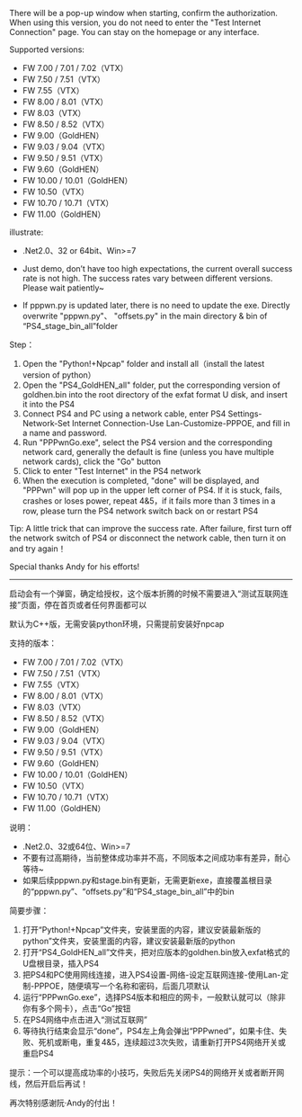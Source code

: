 There will be a pop-up window when starting, confirm the authorization. When using this version, you do not need to enter the "Test Internet Connection" page. You can stay on the homepage or any interface.

Supported versions:
- FW 7.00 / 7.01 / 7.02（VTX）
- FW 7.50 / 7.51（VTX）
- FW 7.55（VTX）
- FW 8.00 / 8.01（VTX）
- FW 8.03（VTX）
- FW 8.50 / 8.52（VTX）
- FW 9.00（GoldHEN）
- FW 9.03 / 9.04（VTX）
- FW 9.50 / 9.51（VTX）
- FW 9.60（GoldHEN）
- FW 10.00 / 10.01（GoldHEN）
- FW 10.50（VTX）
- FW 10.70 / 10.71（VTX）
- FW 11.00（GoldHEN）

illustrate:
- .Net2.0、32 or 64bit、Win>=7 

- Just demo, don’t have too high expectations, the current overall success rate is not high. The success rates vary between different versions. Please wait patiently~

- If pppwn.py is updated later, there is no need to update the exe. Directly overwrite "pppwn.py"、 "offsets.py" in the main directory & bin of “PS4_stage_bin_all”folder

Step：
1. Open the "Python!+Npcap" folder and install all（install the latest version of python）
2. Open the "PS4_GoldHEN_all" folder, put the corresponding version of goldhen.bin into the root directory of the exfat format U disk, and insert it into the PS4
3. Connect PS4 and PC using a network cable, enter PS4 Settings-Network-Set Internet Connection-Use Lan-Customize-PPPOE, and fill in a name and password.
4. Run "PPPwnGo.exe", select the PS4 version and the corresponding network card, generally the default is fine (unless you have multiple network cards), click the "Go" button
5. Click to enter "Test Internet" in the PS4 network
6. When the execution is completed, "done" will be displayed, and "PPPwn" will pop up in the upper left corner of PS4. If it is stuck, fails, crashes or loses power, repeat 4&5，if it fails more than 3 times in a row, please  turn the PS4 network switch back on or restart PS4

Tip: A little trick that can improve the success rate. After failure, first turn off the network switch of PS4 or disconnect the network cable, then turn it on and try again！

Special thanks Andy for his efforts!



----------------------------------------------------------------------------------------
启动会有一个弹窗，确定给授权，这个版本折腾的时候不需要进入“测试互联网连接”页面，停在首页或者任何界面都可以

默认为C++版，无需安装python环境，只需提前安装好npcap

支持的版本：
- FW 7.00 / 7.01 / 7.02（VTX）
- FW 7.50 / 7.51（VTX）
- FW 7.55（VTX）
- FW 8.00 / 8.01（VTX）
- FW 8.03（VTX）
- FW 8.50 / 8.52（VTX）
- FW 9.00（GoldHEN）
- FW 9.03 / 9.04（VTX）
- FW 9.50 / 9.51（VTX）
- FW 9.60（GoldHEN）
- FW 10.00 / 10.01（GoldHEN）
- FW 10.50（VTX）
- FW 10.70 / 10.71（VTX）
- FW 11.00（GoldHEN）

说明：
- .Net2.0、32或64位、Win>=7 
- 不要有过高期待，当前整体成功率并不高，不同版本之间成功率有差异，耐心等待~
- 如果后续pppwn.py和stage.bin有更新，无需更新exe，直接覆盖根目录的“pppwn.py”、“offsets.py”和“PS4_stage_bin_all”中的bin

简要步骤：
1. 打开“Python!+Npcap”文件夹，安装里面的内容，建议安装最新版的python”文件夹，安装里面的内容，建议安装最新版的python
2. 打开“PS4_GoldHEN_all”文件夹，把对应版本的goldhen.bin放入exfat格式的U盘根目录，插入PS4
3. 把PS4和PC使用网线连接，进入PS4设置-网络-设定互联网连接-使用Lan-定制-PPPOE，随便填写一个名称和密码，后面几项默认
4. 运行“PPPwnGo.exe”，选择PS4版本和相应的网卡，一般默认就可以（除非你有多个网卡），点击“Go”按钮
5. 在PS4网络中点击进入“测试互联网”
6. 等待执行结束会显示“done”，PS4左上角会弹出“PPPwned”，如果卡住、失败、死机或断电，重复4&5，连续超过3次失败，请重新打开PS4网络开关或重启PS4

提示：一个可以提高成功率的小技巧，失败后先关闭PS4的网络开关或者断开网线，然后开启后再试！


再次特别感谢阮·Andy的付出！
